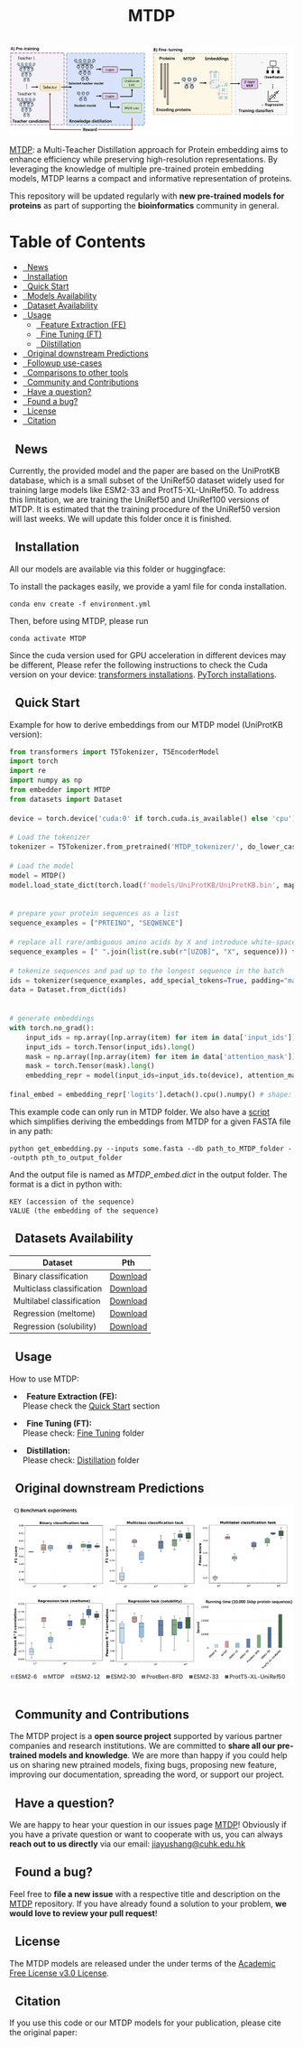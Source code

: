 
<h1 align="center">MTDP</h1>
<br/>
<img src='figure1.png'>
<br/>

[MTDP](https://github.com/KennthShang/MTDP): a Multi-Teacher Distillation approach for Protein embedding aims to enhance efficiency while preserving high-resolution representations. By leveraging the knowledge of multiple pre-trained protein embedding models, MTDP learns a compact and informative representation of proteins.



This repository will be updated regularly with **new pre-trained models for proteins** as part of supporting the **bioinformatics** community in general.

Table of Contents
=================
* [ &nbsp; News](#news)
* [ &nbsp; Installation](#install)
* [ &nbsp; Quick Start](#quick)
* [ &nbsp; Models Availability](#models)
* [ &nbsp; Dataset Availability](#datasets)
* [ &nbsp; Usage ](#usage)
  * [ &nbsp; Feature Extraction (FE)](#feature-extraction)
  * [ &nbsp; Fine Tuning (FT)](#fine-tuning)
  * [ &nbsp; Dilstillation](#prediction)
* [ &nbsp; Original downstream Predictions  ](#results)
* [ &nbsp; Followup use-cases  ](#inaction)
* [ &nbsp; Comparisons to other tools ](#comparison)
* [ &nbsp; Community and Contributions ](#community)
* [ &nbsp; Have a question? ](#question)
* [ &nbsp; Found a bug? ](#bug)
* [ &nbsp; License ](#license)
* [ &nbsp; Citation ](#citation)


<a name="news"></a>
## &nbsp; News
Currently, the provided model and the paper are based on the UniProtKB database, which is a small subset of the UniRef50 dataset widely used for training large models like ESM2-33 and ProtT5-XL-UniRef50. To address this limitation, we are training the UniRef50 and UniRef100 versions of MTDP. It is estimated that the training procedure of the UniRef50 version will last weeks. We will update this folder once it is finished.

<a name="install"></a>
## &nbsp; Installation
All our models are available via this folder or huggingface:

To install the packages easily, we provide a yaml file for conda installation.
```console
conda env create -f environment.yml
```

Then, before using MTDP, please run
```console
conda activate MTDP
```

Since the cuda version used for GPU acceleration in different devices may be different, Please refer the following instructions to check the Cuda version on your device:
[transformers installations](https://huggingface.co/docs/transformers/installation).
[PyTorch installations](https://pytorch.org/get-started/locally/).


<a name="quick"></a>
## &nbsp; Quick Start
Example for how to derive embeddings from our MTDP model (UniProtKB version):
```python
from transformers import T5Tokenizer, T5EncoderModel
import torch
import re
import numpy as np
from embedder import MTDP
from datasets import Dataset

device = torch.device('cuda:0' if torch.cuda.is_available() else 'cpu')

# Load the tokenizer
tokenizer = T5Tokenizer.from_pretrained('MTDP_tokenizer/', do_lower_case=False)

# Load the model
model = MTDP()
model.load_state_dict(torch.load(f'models/UniProtKB/UniProtKB.bin', map_location=device))


# prepare your protein sequences as a list
sequence_examples = ["PRTEINO", "SEQWENCE"]

# replace all rare/ambiguous amino acids by X and introduce white-space between all amino acids
sequence_examples = [" ".join(list(re.sub(r"[UZOB]", "X", sequence))) for sequence in sequence_examples]

# tokenize sequences and pad up to the longest sequence in the batch
ids = tokenizer(sequence_examples, add_special_tokens=True, padding="max_length", truncation=True, max_length=1001)
data = Dataset.from_dict(ids)


# generate embeddings
with torch.no_grad():
    input_ids = np.array([np.array(item) for item in data['input_ids']])
    input_ids = torch.Tensor(input_ids).long()
    mask = np.array([np.array(item) for item in data['attention_mask']])
    mask = torch.Tensor(mask).long()
    embedding_repr = model(input_ids=input_ids.to(device), attention_mask=mask.to(device))

final_embed = embedding_repr['logits'].detach().cpu().numpy() # shape: (2, 1280) 2 sequences, each has a 1280-dimensional feature
```

This example code can only run in MTDP folder. We also have a [script](https://github.com/KennthShang/MTDP/get_embedding.py) which simplifies deriving the embeddings from MTDP for a given FASTA file in any path:
```
python get_embedding.py --inputs some.fasta --db path_to_MTDP_folder --outpth pth_to_output_folder
```
And the output file is named as *MTDP_embed.dict* in the output folder. The format is a dict in python with: 
```
KEY (accession of the sequence)
VALUE (the embedding of the sequence)
```


<a name="datasets"></a>
## &nbsp; Datasets Availability
|          Dataset              |                                    Pth                                    |  
| ----------------------------- | :---------------------------------------------------------------------------: |
|	Binary classification |      [Download](https://github.com/KennthShang/MTDP/tree/main/Datasets/deeploc)    |
|	Multiclass classification | [Download](https://github.com/KennthShang/MTDP/tree/main/Datasets/deeploc)  |
|	Multilabel classification	| [Download](https://github.com/KennthShang/MTDP/tree/main/Datasets/goterm) |
|	Regression (meltome)			| [Download](https://github.com/KennthShang/MTDP/tree/main/Datasets/meltome) |
|	Regression (solubility)				| [Download](https://github.com/KennthShang/MTDP/tree/main/Datasets/solubility) |

<a name="usage"></a>
## &nbsp; Usage  

How to use MTDP:

<a name="feature-extraction"></a>
 * <b>&nbsp; Feature Extraction (FE):</b><br/>
 Please check the [Quick Start](#quick) section


<a name="fine-tuning"></a>
 * <b>&nbsp; Fine Tuning (FT):</b><br/>
 Please check:
 [Fine Tuning](https://github.com/KennthShang/MTDP/tree/main/Finetuning) folder

<a name="Distillation"></a>
 * <b>&nbsp; Distillation:</b><br/>
 Please check:
 [Distillation](https://github.com/KennthShang/MTDP/tree/main/Distillation) folder

<a name="results"></a>
## &nbsp; Original downstream Predictions 
<img src='figure2.png'>


<a name="community"></a>
## &nbsp; Community and Contributions

The MTDP project is a **open source project** supported by various partner companies and research institutions. We are committed to **share all our pre-trained models and knowledge**. We are more than happy if you could help us on sharing new ptrained models, fixing bugs, proposing new feature, improving our documentation, spreading the word, or support our project.


<a name="question"></a>
## &nbsp; Have a question?

We are happy to hear your question in our issues page [MTDP](https://github.com/KennthShang/MTDP/issues)! Obviously if you have a private question or want to cooperate with us, you can always **reach out to us directly** via our email: jiayushang@cuhk.edu.hk 

<a name="bug"></a>
## &nbsp; Found a bug?

Feel free to **file a new issue** with a respective title and description on the [MTDP](https://github.com/KennthShang/MTDP/issues) repository. If you have already found a solution to your problem, **we would love to review your pull request**!


<a name="license"></a>
## &nbsp; License
The MTDP models are released under the under terms of the [Academic Free License v3.0 License](https://choosealicense.com/licenses/afl-3.0/).

<a name="citation"></a>
## &nbsp; Citation
If you use this code or our MTDP models for your publication, please cite the original paper:
```

```
